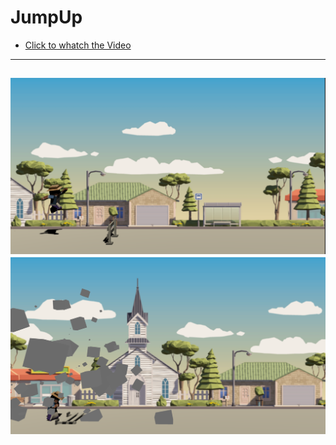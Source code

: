 # JumpUp

* [Click to whatch the Video ](https://youtu.be/GXytx5NTEXE) 
 ----
![ ](Recordings/JumpUp.PNG)![ ](Recordings/JumpUp2.PNG)
 ----
